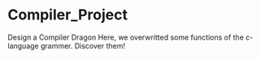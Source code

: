 # Compiler_Project
Design a Compiler Dragon
Here, we overwritted some functions of the c-language grammer.
Discover them!
